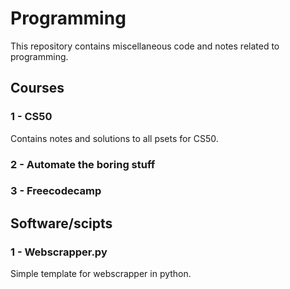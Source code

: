# Programming
This repository contains miscellaneous code and notes related to programming.

## Courses
### 1 - CS50
Contains notes and solutions to all psets for CS50. 

### 2 - Automate the boring stuff

### 3 - Freecodecamp

## Software/scipts
### 1 - Webscrapper.py
Simple template for webscrapper in python.
